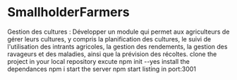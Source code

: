 # SmallholderFarmers
 Gestion des cultures : Développer un module qui permet aux agriculteurs de gérer leurs cultures, y compris la planification des cultures, le suivi de l'utilisation des intrants agricoles, la gestion des rendements, la gestion des ravageurs et des maladies, ainsi que la prévision des récoltes.
clone the project in your local repository 
excute npm init --yes
install the dependances 
npm i
start the server npm start listing in port:3001
